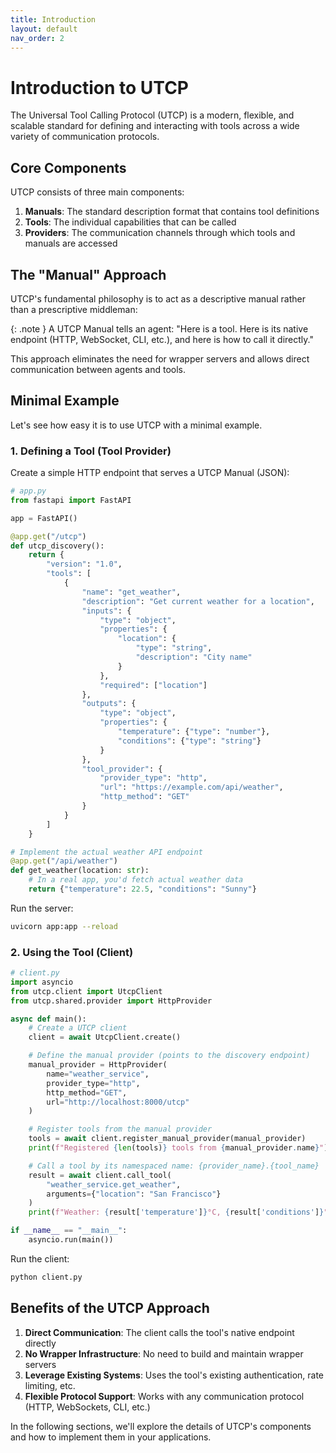 ```yaml
---
title: Introduction
layout: default
nav_order: 2
---
```


# Introduction to UTCP

The Universal Tool Calling Protocol (UTCP) is a modern, flexible, and scalable standard for defining and interacting with tools across a wide variety of communication protocols.

## Core Components

UTCP consists of three main components:

1. **Manuals**: The standard description format that contains tool definitions
2. **Tools**: The individual capabilities that can be called
3. **Providers**: The communication channels through which tools and manuals are accessed

## The "Manual" Approach

UTCP's fundamental philosophy is to act as a descriptive manual rather than a prescriptive middleman:

{: .note }
A UTCP Manual tells an agent: "Here is a tool. Here is its native endpoint (HTTP, WebSocket, CLI, etc.), and here is how to call it directly."

This approach eliminates the need for wrapper servers and allows direct communication between agents and tools.

## Minimal Example

Let's see how easy it is to use UTCP with a minimal example.

### 1. Defining a Tool (Tool Provider)

Create a simple HTTP endpoint that serves a UTCP Manual (JSON):

```python
# app.py
from fastapi import FastAPI

app = FastAPI()

@app.get("/utcp")
def utcp_discovery():
    return {
        "version": "1.0",
        "tools": [
            {
                "name": "get_weather",
                "description": "Get current weather for a location",
                "inputs": {
                    "type": "object",
                    "properties": {
                        "location": {
                            "type": "string",
                            "description": "City name"
                        }
                    },
                    "required": ["location"]
                },
                "outputs": {
                    "type": "object",
                    "properties": {
                        "temperature": {"type": "number"},
                        "conditions": {"type": "string"}
                    }
                },
                "tool_provider": {
                    "provider_type": "http",
                    "url": "https://example.com/api/weather",
                    "http_method": "GET"
                }
            }
        ]
    }

# Implement the actual weather API endpoint
@app.get("/api/weather")
def get_weather(location: str):
    # In a real app, you'd fetch actual weather data
    return {"temperature": 22.5, "conditions": "Sunny"}
```

Run the server:

```bash
uvicorn app:app --reload
```

### 2. Using the Tool (Client)

```python
# client.py
import asyncio
from utcp.client import UtcpClient
from utcp.shared.provider import HttpProvider

async def main():
    # Create a UTCP client
    client = await UtcpClient.create()

    # Define the manual provider (points to the discovery endpoint)
    manual_provider = HttpProvider(
        name="weather_service",
        provider_type="http",
        http_method="GET",
        url="http://localhost:8000/utcp"
    )

    # Register tools from the manual provider
    tools = await client.register_manual_provider(manual_provider)
    print(f"Registered {len(tools)} tools from {manual_provider.name}")

    # Call a tool by its namespaced name: {provider_name}.{tool_name}
    result = await client.call_tool(
        "weather_service.get_weather", 
        arguments={"location": "San Francisco"}
    )
    print(f"Weather: {result['temperature']}°C, {result['conditions']}")

if __name__ == "__main__":
    asyncio.run(main())
```

Run the client:

```bash
python client.py
```

## Benefits of the UTCP Approach

1. **Direct Communication**: The client calls the tool's native endpoint directly
2. **No Wrapper Infrastructure**: No need to build and maintain wrapper servers
3. **Leverage Existing Systems**: Uses the tool's existing authentication, rate limiting, etc.
4. **Flexible Protocol Support**: Works with any communication protocol (HTTP, WebSockets, CLI, etc.)

In the following sections, we'll explore the details of UTCP's components and how to implement them in your applications.
